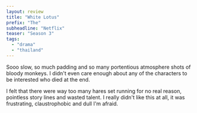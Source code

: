 ```yaml
---
layout: review
title: "White Lotus"
prefix: "The"
subheadline: "Netflix"
teaser: "Season 3"
tags:
  - "drama"
  - "thailand"
---
```


Sooo slow, so much padding and so many portentious atmosphere shots of bloody monkeys.
I didn't even care enough
about any of the characters to be interested who died at the end.

I felt that there were way too many hares set running for no real reason, pointless story
lines and wasted talent. I really didn't like this at all, it was
frustrating, claustrophobic and dull I'm afraid.
